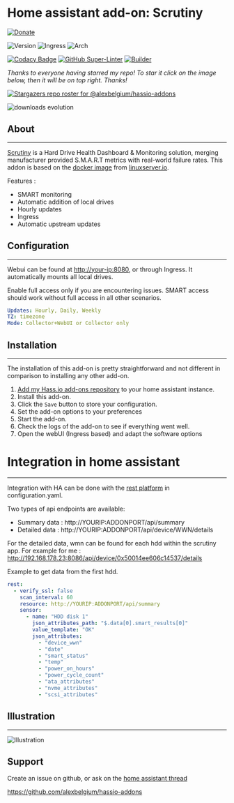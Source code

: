 # Home assistant add-on: Scrutiny

[![Donate][donation-badge]](https://www.buymeacoffee.com/alexbelgium)

![Version](https://img.shields.io/badge/dynamic/json?label=Version&query=%24.version&url=https%3A%2F%2Fraw.githubusercontent.com%2Falexbelgium%2Fhassio-addons%2Fmaster%2Fscrutiny%2Fconfig.json)
![Ingress](https://img.shields.io/badge/dynamic/json?label=Ingress&query=%24.ingress&url=https%3A%2F%2Fraw.githubusercontent.com%2Falexbelgium%2Fhassio-addons%2Fmaster%2Fscrutiny%2Fconfig.json)
![Arch](https://img.shields.io/badge/dynamic/json?color=success&label=Arch&query=%24.arch&url=https%3A%2F%2Fraw.githubusercontent.com%2Falexbelgium%2Fhassio-addons%2Fmaster%2Fscrutiny%2Fconfig.json)

[![Codacy Badge](https://app.codacy.com/project/badge/Grade/9c6cf10bdbba45ecb202d7f579b5be0e)](https://www.codacy.com/gh/alexbelgium/hassio-addons/dashboard?utm_source=github.com&utm_medium=referral&utm_content=alexbelgium/hassio-addons&utm_campaign=Badge_Grade)
[![GitHub Super-Linter](https://github.com/alexbelgium/hassio-addons/workflows/Lint%20Code%20Base/badge.svg)](https://github.com/marketplace/actions/super-linter)
[![Builder](https://github.com/alexbelgium/hassio-addons/workflows/Builder/badge.svg)](https://github.com/alexbelgium/hassio-addons/actions/workflows/builder.yaml)

[donation-badge]: https://img.shields.io/badge/Buy%20me%20a%20coffee-%23d32f2f?logo=buy-me-a-coffee&style=flat&logoColor=white

_Thanks to everyone having starred my repo! To star it click on the image below, then it will be on top right. Thanks!_

[![Stargazers repo roster for @alexbelgium/hassio-addons](https://git-lister.onrender.com/api/stars/alexbelgium/hassio-addons?limit=30)](https://github.com/alexbelgium/hassio-addons/stargazers)

![downloads evolution](https://raw.githubusercontent.com/alexbelgium/hassio-addons/master/hassio-addons/scrutiny/stats.png)

## About

---

[Scrutiny](https://github.com/AnalogJ/scrutiny) is a Hard Drive Health Dashboard & Monitoring solution, merging manufacturer provided S.M.A.R.T metrics with real-world failure rates. This addon is based on the [docker image](https://hub.docker.com/r/linuxserver/scrutiny) from [linuxserver.io](https://www.linuxserver.io/).

Features :

- SMART monitoring
- Automatic addition of local drives
- Hourly updates
- Ingress
- Automatic upstream updates

## Configuration

---

Webui can be found at <http://your-ip:8080>, or through Ingress.
It automatically mounts all local drives.

Enable full access only if you are encountering issues. SMART access should work without full access in all other scenarios.

```yaml
Updates: Hourly, Daily, Weekly
TZ: timezone
Mode: Collector+WebUI or Collector only
```

## Installation

---

The installation of this add-on is pretty straightforward and not different in comparison to installing any other add-on.

1. [Add my Hass.io add-ons repository][repository] to your home assistant instance.
1. Install this add-on.
1. Click the `Save` button to store your configuration.
1. Set the add-on options to your preferences
1. Start the add-on.
1. Check the logs of the add-on to see if everything went well.
1. Open the webUI (Ingress based) and adapt the software options

# Integration in home assistant

---

Integration with HA can be done with the [rest platform](https://www.home-assistant.io/integrations/rest) in configuration.yaml.

Two types of api endpoints are available:

- Summary data : http://YOURIP:ADDONPORT/api/summary
- Detailed data : http://YOURIP:ADDONPORT/api/device/WWN/details

For the detailed data, wmn can be found for each hdd within the scrutiny app. For example for me : http://192.168.178.23:8086/api/device/0x50014ee606c14537/details

Example to get data from the first hdd.

```yaml
rest:
  - verify_ssl: false
    scan_interval: 60
    resource: http://YOURIP:ADDONPORT/api/summary
    sensor:
      - name: "HDD disk 1"
        json_attributes_path: "$.data[0].smart_results[0]"
        value_template: "OK"
        json_attributes:
          - "device_wwn"
          - "date"
          - "smart_status"
          - "temp"
          - "power_on_hours"
          - "power_cycle_count"
          - "ata_attributes"
          - "nvme_attributes"
          - "scsi_attributes"
```

## Illustration

---

![Illustration](https://github.com/AnalogJ/scrutiny/raw/master/docs/dashboard.png)

## Support

Create an issue on github, or ask on the [home assistant thread](https://community.home-assistant.io/t/home-assistant-addon-scrutiny-smart-dashboard/295747)

https://github.com/alexbelgium/hassio-addons

[repository]: https://github.com/alexbelgium/hassio-addons
